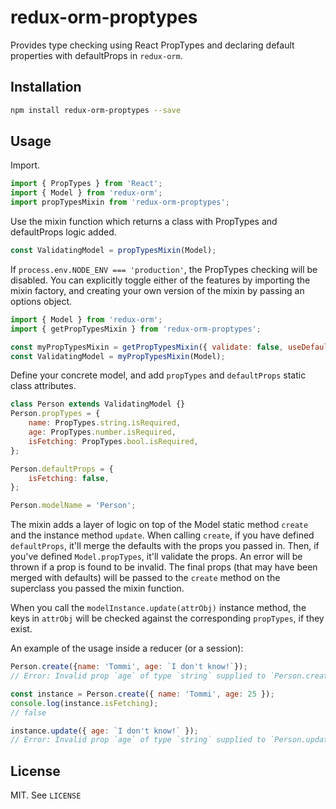 redux-orm-proptypes
===============

Provides type checking using React PropTypes and declaring default properties with defaultProps in `redux-orm`. 

## Installation

```bash
npm install redux-orm-proptypes --save
```

## Usage

Import.

```javascript
import { PropTypes } from 'React';
import { Model } from 'redux-orm';
import propTypesMixin from 'redux-orm-proptypes';
```

Use the mixin function which returns a class with PropTypes and defaultProps logic added.

```javascript
const ValidatingModel = propTypesMixin(Model);
```

If `process.env.NODE_ENV === 'production'`, the PropTypes checking will be disabled. You can explicitly toggle either of the features by importing the mixin factory, and creating your own version of the mixin by passing an options object.

```javascript
import { Model } from 'redux-orm';
import { getPropTypesMixin } from 'redux-orm-proptypes';

const myPropTypesMixin = getPropTypesMixin({ validate: false, useDefaults: true});
const ValidatingModel = myPropTypesMixin(Model);
```

Define your concrete model, and add `propTypes` and `defaultProps` static class attributes.

```javascript
class Person extends ValidatingModel {}
Person.propTypes = {
    name: PropTypes.string.isRequired,
    age: PropTypes.number.isRequired,
    isFetching: PropTypes.bool.isRequired,
};

Person.defaultProps = {
    isFetching: false,
};

Person.modelName = 'Person';
```

The mixin adds a layer of logic on top of the Model static method `create` and the instance method `update`. When calling `create`, if you have defined `defaultProps`, it'll merge the defaults with the props you passed in. Then, if you've defined `Model.propTypes`, it'll validate the props. An error will be thrown if a prop is found to be invalid. The final props (that may have been merged with defaults) will be passed to the `create` method on the superclass you passed the mixin function.

When you call the `modelInstance.update(attrObj)` instance method, the keys in `attrObj` will be checked against the corresponding `propTypes`, if they exist.

An example of the usage inside a reducer (or a session):

```javascript
Person.create({name: 'Tommi', age: `I don't know!`});
// Error: Invalid prop `age` of type `string` supplied to `Person.create`, expected `number`.

const instance = Person.create({ name: 'Tommi', age: 25 });
console.log(instance.isFetching);
// false

instance.update({ age: `I don't know!` });
// Error: Invalid prop `age` of type `string` supplied to `Person.update`, expected `number`.
```

## License

MIT. See `LICENSE`